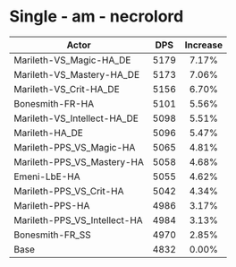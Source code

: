 # Single - am - necrolord
| Actor | DPS | Increase |
|---|:---:|:---:|
|Marileth-VS_Magic-HA_DE|5179|7.17%|
|Marileth-VS_Mastery-HA_DE|5173|7.06%|
|Marileth-VS_Crit-HA_DE|5156|6.70%|
|Bonesmith-FR-HA|5101|5.56%|
|Marileth-VS_Intellect-HA_DE|5098|5.51%|
|Marileth-HA_DE|5096|5.47%|
|Marileth-PPS_VS_Magic-HA|5065|4.81%|
|Marileth-PPS_VS_Mastery-HA|5058|4.68%|
|Emeni-LbE-HA|5055|4.62%|
|Marileth-PPS_VS_Crit-HA|5042|4.34%|
|Marileth-PPS-HA|4986|3.17%|
|Marileth-PPS_VS_Intellect-HA|4984|3.13%|
|Bonesmith-FR_SS|4970|2.85%|
|Base|4832|0.00%|
